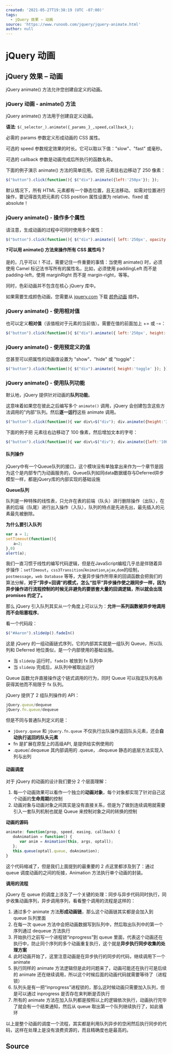```yaml
---
created: '2021-05-27T19:38:19 (UTC -07:00)'
tags:
  - jQuery 效果 – 动画
source: 'https://www.runoob.com/jquery/jquery-animate.html'
author: null
---
```


# jQuery 动画

## jQuery 效果 – 动画

jQuery animate\(\) 方法允许您创建自定义的动画。

### jQuery 动画 - animate\(\) 方法

jQuery animate\(\) 方法用于创建自定义动画。

**语法**: `$(_selector_).animate({_params_}_,speed,callback_);`

必需的 params 参数定义形成动画的 CSS 属性。

可选的 speed 参数规定效果的时长。它可以取以下值："slow"、"fast" 或毫秒。

可选的 callback 参数是动画完成后所执行的函数名称。

下面的例子演示 animate\(\) 方法的简单应用。它把  元素往右边移动了 250 像素：

```javascript
$("button").click(function(){ $("div").animate({left:'250px'}); });
```

默认情况下，所有 HTML 元素都有一个静态位置，且无法移动。 如需对位置进行操作，要记得首先把元素的 CSS position 属性设置为 relative、fixed 或 absolute！

### jQuery animate\(\) - 操作多个属性

请注意，生成动画的过程中可同时使用多个属性：

```javascript
$("button").click(function(){ $("div").animate({ left:'250px', opacity:'0.5', height:'150px', width:'150px' }); });
```

❓**可以用 animate\(\) 方法来操作所有 CSS 属性吗？**

是的，几乎可以！不过，需要记住一件重要的事情：当使用 animate\(\) 时，必须使用 Camel 标记法书写所有的属性名，比如，必须使用 paddingLeft 而不是 padding-left，使用 marginRight 而不是 margin-right，等等。

同时，色彩动画并不包含在核心 jQuery 库中。

如果需要生成颜色动画，您需要从 [jquery.com](http://jquery.com/download/) 下载 [颜色动画](http://plugins.jquery.com/color/) 插件。

### jQuery animate\(\) - 使用相对值

也可以定义**相对值**（该值相对于元素的当前值）。需要在值的前面加上 += 或 -=：

```javascript
$("button").click(function(){ $("div").animate({ left:'250px', height:'+=150px', width:'+=150px' }); });
```

### jQuery animate\(\) - 使用预定义的值

您甚至可以把属性的动画值设置为 "show"、"hide" 或 "toggle"：

```javascript
$("button").click(function(){ $("div").animate({ height:'toggle' }); });
```

### jQuery animate\(\) - 使用队列功能

默认地，jQuery 提供针对动画的**队列功能**。

这意味着如果您在彼此之后编写多个 `animate()` 调用，jQuery 会创建包含这些方法调用的"内部"队列。然后**逐一运行**这些 animate 调用。

```javascript
$("button").click(function(){ var div\=$("div"); div.animate({height:'300px',opacity:'0.4'},"slow"); div.animate({width:'300px',opacity:'0.8'},"slow"); div.animate({height:'100px',opacity:'0.4'},"slow"); div.animate({width:'100px',opacity:'0.8'},"slow"); });
```

下面的例子把  元素往右边移动了 100 像素，然后增加文本的字号：

```javascript
$("button").click(function(){ var div\=$("div"); div.animate({left:'100px'},"slow"); div.animate({fontSize:'3em'},"slow"); });
```

#### **队列操作**

jQuery中有一个Queue队列的接口，这个模块没有单独拿出来作为一个章节是因为这个是内部专门为动画服务的，Queue队列如同data数据缓存与Deferred异步模型一样，都是jQuery库的内部实现的基础设施

**Queue队列**

队列是一种特殊的线性表，只允许在表的前端（队头）进行删除操作（出队），在表的后端（队尾）进行出入操作（入队），队列的特点是先进先出，最先插入的元素最先被删除。

**为什么要引入队列**

```javascript
var a = 1;
setTimeout(function(){
　　a=2;
},0)
alert(a);
```

我们一直习惯于线性的编写代码逻辑，但是在JavaScript编程几乎总是伴随着异步操作：`setTImeout`，`css3Transition`/`Animation`,`ajax`,`dom`的绘制，`postmessage`，`web Database` 等等，大量异步操作所带来的回调函数会把我们的算法分解，**对于“异步+回调”的模式，怎么“拉平”异步操作使之跟同步一样，因为异步操作进行流程控制的时候无非避免的要嵌套大量的回调逻辑，所以就会出现 promises 约定了。**

那么 jQuery 引入队列其实从一个角度上可以认为：**允许一系列函数被异步地调用而不会阻塞程序**。

看一个代码段：

```javascript
$("#Aaron").slideUp().fadeIn()
```

这是 jQuery 的一组动画链式序列，它的内部其实就是一组队列 Queue，所以队列和 Deferred 地位类似，是一个内部使用的基础设施。

* 当 `slideUp` 运行时，`fadeIn` 被放到 fx 队列中
* 当 `slideUp` 完成后，从队列中被取出运行

Queue 函数允许直接操作这个链式调用的行为，同时 Queue 可以指定队列名称获得其他而不局限于 fx 队列。

jQuery 提供了 2 组队列操作的 API：

```javascript
jQuery.queue/dequeue
jQuery.fn.queue/dequeue
```

但是不同与普通队列定义的是：

* `jQuery.queue` 和 `jQuery.fn.queue` 不仅执行出队操作返回队头元素，还会**自动执行返回的队头元素**
* fn 是扩展在原型上的高级API, 是提供给实例使用的
* .queue/.dequeue 其内部调用的 .queue，.dequeue 静态的底层方法实现入列与出列

#### 动画调度

对于 jQuery 的动画的设计我们要分 2 个层面理解：

1. 每一个动画效果可以看作一个独立的**动画对象**，每个对象都实现了针对自己这个动画的**生命周期**的控制
2. 动画对象与动画对象之间其实是没有直接关系，但是为了做到连续调用就需要引入一套队列机制也就是 Queue 来控制对象之间的转换的控制

**动画的源码**

```javascript
animate: function(prop, speed, easing, callback) {
   doAnimation = function() {
      var anim = Animation(this, args, optall);
   };
   this.queue(optall.queue, doAnimation);
}
```

这个代码缩减了，但是我们上面提到的最重要的 2 点这里都涉及到了：通过 queue 调度动画的之间的衔接，Animation 方法执行单个动画的封装。

**调用的流程**

jQuery 在 queue 的调度上涉及了一个关键的处理：同步与异步代码同时执行，同步收集动画序列，异步调用序列，看看整个调用的流程是这样的：

1. 通过多个 animate 方法**形成动画链**，那么这个动画链其实都是会加入到 queue 队列里面
2. 在每一次 queue 方法中会把动画数据写到队列中，然后取出队列中的第一个序列通过 dequeue 方法执行
3. 开始执行之前写一个进程锁“inprogress”到 queue 里面，代表这个动画还在执行中，防止同个序列的多个动画重复执行，这个就是**异步执行同步收集的处理方案**
4. 此时动画开始了，这里注意动画是在异步执行的同步的代码，继续调用下一个 animate
5. 执行同样的 animate 方法逻辑但是此时问题来了，动画可能还在执行可是后续的 animate 还在继续调用，所以这个时候后面的动画代码就需要等待了（进程锁）
6. 队列头是有一把“inprogress”进程锁的，那么这时候动画只需要加入队列，但是可以通过 inprogress 是否存在来判断是否执行
7. 所有的 animate 方法在加入队列都是按照以上的逻辑依次执行，动画执行完毕了就会有一个结束通知，然后从 queue 取出第一个队列继续执行了，如此循环

以上是整个动画的调度一个流程，其实都是利用队列异步的空闲然后执行同步的代码，这样在处理上是没有浪费资源的，而且精确度也是最高的。

## Source

